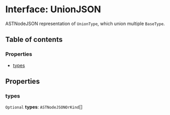 # Interface: UnionJSON

ASTNodeJSON representation of `UnionType`, which union multiple `BaseType`.

## Table of contents

### Properties

* [types](/en/auto-docs/free-layout-editor/interfaces/UnionJSON.md#types)

## Properties

### types

`Optional` **types**: `ASTNodeJSONOrKind`\[]
